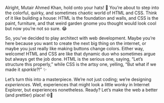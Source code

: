 Alright, Mutair Ahmed Khan, hold onto your hats! 🎩 You’re about to step into the colorful, quirky, and sometimes chaotic world of HTML and CSS. Think of it like building a house: HTML is the foundation and walls, and CSS is the paint, furniture, and that weird garden gnome you thought would look cool but now you’re not so sure. 😂

So, you’ve decided to play architect with web development. Maybe you’re here because you want to create the next big thing on the internet, or maybe you just really like making buttons change colors. Either way, welcome! HTML and CSS are like that dynamic duo who sometimes argue but always get the job done. HTML is the serious one, saying, “Let’s structure this properly,” while CSS is the artsy one, yelling, “But what if we made it *sparkle*?!” ✨

Let’s turn this into a masterpiece. We’re not just coding; we’re designing *experiences*. Well, experiences that might look a little wonky in Internet Explorer, but experiences nonetheless. Ready? Let’s make the web a better (and prettier) place! 🌐🎨
